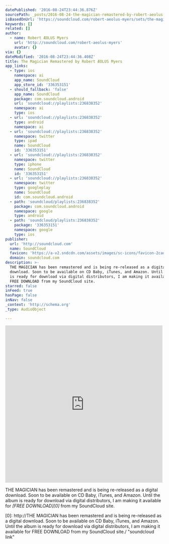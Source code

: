 ```yaml
---
datePublished: '2016-08-24T23:44:36.876Z'
sourcePath: _posts/2016-08-24-the-magician-remastered-by-robert-aeolus-myers.md
isBasedOnUrl: 'https://soundcloud.com/robert-aeolus-myers/sets/the-magician-remastered'
keywords: []
related: []
author:
  - name: Robert ÆOLUS Myers
    url: 'http://soundcloud.com/robert-aeolus-myers'
    avatar: {}
via: {}
dateModified: '2016-08-24T23:44:36.408Z'
title: The Magician Remastered by Robert ÆOLUS Myers
app_links:
  - type: ios
    namespace: ai
    app_name: SoundCloud
    app_store_id: '336353151'
  - should_fallback: 'false'
    app_name: SoundCloud
    package: com.soundcloud.android
    url: 'soundcloud://playlists:236838352'
    namespace: ai
    type: ios
  - url: 'soundcloud://playlists:236838352'
    type: android
    namespace: ai
  - url: 'soundcloud://playlists:236838352'
    namespace: twitter
    type: ipad
    name: SoundCloud
    id: '336353151'
  - url: 'soundcloud://playlists:236838352'
    namespace: twitter
    type: iphone
    name: SoundCloud
    id: '336353151'
  - url: 'soundcloud://playlists:236838352'
    namespace: twitter
    type: googleplay
    name: SoundCloud
    id: com.soundcloud.android
  - path: 'soundcloud/playlists:236838352'
    package: com.soundcloud.android
    namespace: google
    type: android
  - path: 'soundcloud/playlists:236838352'
    package: '336353151'
    namespace: google
    type: ios
publisher:
  url: 'http://soundcloud.com'
  name: SoundCloud
  favicon: 'https://a-v2.sndcdn.com/assets/images/sc-icons/favicon-2cadd14b.ico'
  domain: soundcloud.com
description: >-
  THE MAGICIAN has been remastered and is being re-released as a digital
  download. Soon to be available on CD Baby, iTunes, and Amazon. Until the album
  is ready for download via digital distributors, I am making it available for
  FREE DOWNLOAD from my SoundCloud site.
starred: false
inFeed: true
hasPage: false
inNav: false
_context: 'http://schema.org'
_type: AudioObject

---
```

<iframe src="https://cdn.embedly.com/widgets/media.html?src=https%3A%2F%2Fw.soundcloud.com%2Fplayer%2F%3Fvisual%3Dtrue%26url%3Dhttp%253A%252F%252Fapi.soundcloud.com%252Fplaylists%252F236838352%26show_artwork%3Dtrue&amp;url=https%3A%2F%2Fsoundcloud.com%2Frobert-aeolus-myers%2Fsets%2Fthe-magician-remastered&amp;image=http%3A%2F%2Fi1.sndcdn.com%2Fartworks-000170492441-4sjhew-t500x500.jpg&amp;key=b7d04c9b404c499eba89ee7072e1c4f7&amp;type=text%2Fhtml&amp;schema=soundcloud" width="500" height="500" scrolling="no" frameborder="0" allowfullscreen="" style=""></iframe>

THE MAGICIAN has been remastered and is being re-released as a digital download. Soon to be available on CD Baby, iTunes, and Amazon. Until the album is ready for download via digital distributors, I am making it available for _[FREE DOWNLOAD][0]_ from my SoundCloud site.

[0]: http://THE MAGICIAN has been remastered and is being re-released as a digital download. Soon to be available on CD Baby, iTunes, and Amazon. Until the album is ready for download via digital distributors, I am making it available for FREE DOWNLOAD from my SoundCloud site./ "soundcloud link"